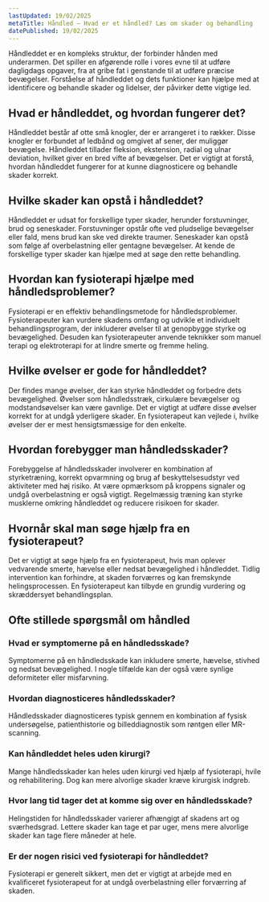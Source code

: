 ```yaml
---
lastUpdated: 19/02/2025
metaTitle: Håndled – Hvad er et håndled? Læs om skader og behandling
datePublished: 19/02/2025
---
```


Håndleddet er en kompleks struktur, der forbinder hånden med underarmen. Det spiller en afgørende rolle i vores evne til at udføre dagligdags opgaver, fra at gribe fat i genstande til at udføre præcise bevægelser. Forståelse af håndleddet og dets funktioner kan hjælpe med at identificere og behandle skader og lidelser, der påvirker dette vigtige led.

## Hvad er håndleddet, og hvordan fungerer det?

Håndleddet består af otte små knogler, der er arrangeret i to rækker. Disse knogler er forbundet af ledbånd og omgivet af sener, der muliggør bevægelse. Håndleddet tillader fleksion, ekstension, radial og ulnar deviation, hvilket giver en bred vifte af bevægelser. Det er vigtigt at forstå, hvordan håndleddet fungerer for at kunne diagnosticere og behandle skader korrekt.

## Hvilke skader kan opstå i håndleddet?

Håndleddet er udsat for forskellige typer skader, herunder forstuvninger, brud og seneskader. Forstuvninger opstår ofte ved pludselige bevægelser eller fald, mens brud kan ske ved direkte traumer. Seneskader kan opstå som følge af overbelastning eller gentagne bevægelser. At kende de forskellige typer skader kan hjælpe med at søge den rette behandling.

## Hvordan kan fysioterapi hjælpe med håndledsproblemer?

Fysioterapi er en effektiv behandlingsmetode for håndledsproblemer. Fysioterapeuter kan vurdere skadens omfang og udvikle et individuelt behandlingsprogram, der inkluderer øvelser til at genopbygge styrke og bevægelighed. Desuden kan fysioterapeuter anvende teknikker som manuel terapi og elektroterapi for at lindre smerte og fremme heling.

## Hvilke øvelser er gode for håndleddet?

Der findes mange øvelser, der kan styrke håndleddet og forbedre dets bevægelighed. Øvelser som håndledsstræk, cirkulære bevægelser og modstandsøvelser kan være gavnlige. Det er vigtigt at udføre disse øvelser korrekt for at undgå yderligere skader. En fysioterapeut kan vejlede i, hvilke øvelser der er mest hensigtsmæssige for den enkelte.

## Hvordan forebygger man håndledsskader?

Forebyggelse af håndledsskader involverer en kombination af styrketræning, korrekt opvarmning og brug af beskyttelsesudstyr ved aktiviteter med høj risiko. At være opmærksom på kroppens signaler og undgå overbelastning er også vigtigt. Regelmæssig træning kan styrke musklerne omkring håndleddet og reducere risikoen for skader.

## Hvornår skal man søge hjælp fra en fysioterapeut?

Det er vigtigt at søge hjælp fra en fysioterapeut, hvis man oplever vedvarende smerte, hævelse eller nedsat bevægelighed i håndleddet. Tidlig intervention kan forhindre, at skaden forværres og kan fremskynde helingsprocessen. En fysioterapeut kan tilbyde en grundig vurdering og skræddersyet behandlingsplan.

## Ofte stillede spørgsmål om håndled

### Hvad er symptomerne på en håndledsskade?

Symptomerne på en håndledsskade kan inkludere smerte, hævelse, stivhed og nedsat bevægelighed. I nogle tilfælde kan der også være synlige deformiteter eller misfarvning.

### Hvordan diagnosticeres håndledsskader?

Håndledsskader diagnosticeres typisk gennem en kombination af fysisk undersøgelse, patienthistorie og billeddiagnostik som røntgen eller MR-scanning.

### Kan håndleddet heles uden kirurgi?

Mange håndledsskader kan heles uden kirurgi ved hjælp af fysioterapi, hvile og rehabilitering. Dog kan mere alvorlige skader kræve kirurgisk indgreb.

### Hvor lang tid tager det at komme sig over en håndledsskade?

Helingstiden for håndledsskader varierer afhængigt af skadens art og sværhedsgrad. Lettere skader kan tage et par uger, mens mere alvorlige skader kan tage flere måneder at hele. 

### Er der nogen risici ved fysioterapi for håndleddet?

Fysioterapi er generelt sikkert, men det er vigtigt at arbejde med en kvalificeret fysioterapeut for at undgå overbelastning eller forværring af skaden.
